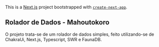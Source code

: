 This is a [Next.js](https://nextjs.org/) project bootstrapped with [`create-next-app`](https://github.com/vercel/next.js/tree/canary/packages/create-next-app).

## Rolador de Dados - Mahoutokoro

O projeto trata-se de um rolador de dados simples, feito utilizando-se de ChakraUi, Next.js, Typescript, SWR e FaunaDB.
